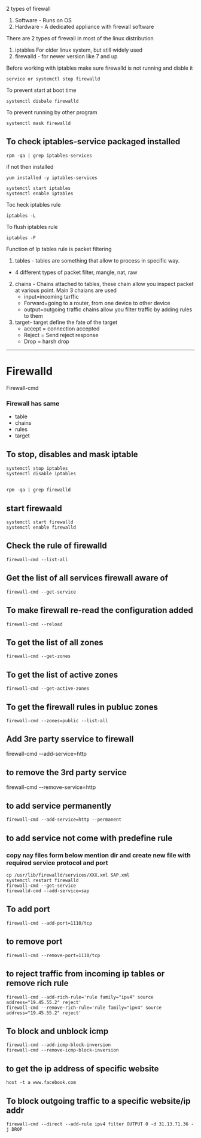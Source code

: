 2 types of firewall
1. Software - Runs on OS
2. Hardware - A dedicated appliance with firewall software

There are 2 types of firewall in most of the linux distribution
1. iptables For older linux system, but still widely used
2. firewalld - for newer version like 7 and up

Before working with iptables make sure firewalld is not running and disble it
```
service or systemctl stop firewalld
```
To prevent start at boot time
```
systemctl disbale firewalld
```
To prevent running by other program
```
systemctl mask firewalld
```

## To check iptables-service packaged installed 
```
rpm -qa | grep iptables-services
```
if not then installed 
```
yum installed -y iptables-services 

systemctl start iptables
systemctl enable iptables
```

Toc heck iptables rule
```
iptables -L
```
To flush iptables rule
```
iptables -F
```

Function of Ip tables rule is packet filtering
1. tables - tables are something that allow to process in specific way.
  - 4 different types of packet filter, mangle, nat, raw
2. chains - Chains attached to tables, these chain allow you inspect packet at various point. Main 3 chaians are used 
    - input=incoming tarffic
    - Forward=going to a router, from one device to other device
    - output=outgoing traffic
chains allow you filter traffic by adding rules to them
3. target- target define the fate of the target
    - accept = connection accepted
    - Reject = Send reject response
    - Drop = harsh drop

************
# Firewalld

Firewall-cmd

### Firewall has same
   - table
   - chains
   - rules
   - target

## To stop, disables and mask iptable
```
systemctl stop iptables
systemctl disable iptables
```
## 
```
rpm -qa | grep firewalld
```
## start firewaald
```
systemctl start firewalld
systemctl enable firewalld
```

## Check the rule of firewalld
```
firewall-cmd --list-all
```
## Get the list of all services firewall aware of
```
firewall-cmd --get-service
```

## To make firewall re-read the configuration added
```
firewall-cmd --reload
```

## To get the list of all zones
```
firewall-cmd --get-zones
```
## To get the list of active zones
```
firewall-cmd --get-active-zones
```

## To get the firewall rules in publuc zones
```
firewall-cmd --zones=public --list-all
```

## Add 3re party sservice to firewall
firewall-cmd --add-service=http

## to remove the 3rd party service
firewall-cmd --remove-service=http


## to add service permanently
```
firewall-cmd --add-service=http --permanent
```

## to add service not come with predefine rule
### copy nay files form below mention dir and create new file with required service protocol and port
```
cp /usr/lib/firewalld/services/XXX.xml SAP.xml 
systemctl restart firewalld
firewall-cmd --get-service
firewalld-cmd --add-service=sap
```

## To add port 
```
firewall-cmd --add-port=1110/tcp
```

## to remove port
```
firewall-cmd --remove-port=1110/tcp
```

## to reject traffic from incoming ip tables or remove rich rule
```
firewall-cmd --add-rich-rule='rule family="ipv4" source address="19.45.55.2" reject'
firewall-cmd --remove-rich-rule='rule family="ipv4" source address="19.45.55.2" reject'
```

## To block and unblock icmp
```
firewall-cmd --add-icmp-block-inversion
firewall-cmd --remove-icmp-block-inversion
```

## to get the ip address of specific website
```
host -t a www.facebook.com
```
## To block outgoing traffic to a specific website/ip addr
```
firewall-cmd --direct --add-rule ipv4 filter OUTPUT 0 -d 31.13.71.36 -j DROP
```

